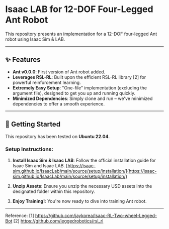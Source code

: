 # Isaac LAB for 12-DOF Four-Legged Ant Robot

This repository presents an implementation for a 12-DOF four-legged Ant robot using Isaac Sim & LAB.

---

## ✨ Features

* **Ant v0.0.0**: First version of Ant robot added.
* **Leverages RSL-RL**: Built upon the efficient RSL-RL library [2] for powerful reinforcement learning.
* **Extremely Easy Setup**: "One-file" implementation (excluding the argument file), designed to get you up and running quickly.
* **Minimized Dependencies**: Simply clone and run – we've minimized dependencies to offer a smooth experience.

---

## 🚀 Getting Started

This repository has been tested on **Ubuntu 22.04**.

### Setup Instructions:

1.  **Install Isaac Sim & Isaac LAB**:
    Follow the official installation guide for Isaac Sim and Isaac LAB. 
    [https://isaac-sim.github.io/IsaacLab/main/source/setup/installation/](https://isaac-sim.github.io/IsaacLab/main/source/setup/installation/)

2.  **Unzip Assets**:
    Ensure you unzip the necessary USD assets into the designated folder within this repository.

3.  **Enjoy Training!**:
    You're now ready to dive into training Ant robot.

---
Reference:
[1] https://github.com/jaykorea/Isaac-RL-Two-wheel-Legged-Bot
[2] https://github.com/leggedrobotics/rsl_rl
